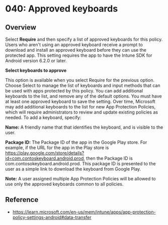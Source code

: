 # 040: Approved keyboards

## Overview
Select **Require** and then specify a list of approved keyboards for this policy.
Users who aren't using an approved keyboard receive a prompt to download and install an approved keyboard before they can use the protected app. This setting requires the app to have the Intune SDK for Android version 6.2.0 or later.

**Select keyboards to approve**

This option is available when you select Require for the previous option. Choose Select to manage the list of keyboards and input methods that can be used with apps protected by this policy. You can add additional keyboards to the list, and remove any of the default options. You must have at least one approved keyboard to save the setting. Over time, Microsoft may add additional keyboards to the list for new App Protection Policies, which will require administrators to review and update existing policies as needed.
To add a keyboard, specify:

**Name:** A friendly name that that identifies the keyboard, and is visible to the user.

**Package ID:** The Package ID of the app in the Google Play store. For example, if the URL for the app in the Play store is https://play.google.com/store/details?id=com.contoskeyboard.android.prod, then the Package ID is com.contosokeyboard.android.prod. This package ID is presented to the user as a simple link to download the keyboard from Google Play.

**Note:** A user assigned multiple App Protection Policies will be allowed to use only the approved keyboards common to all policies.


## Reference

* https://learn.microsoft.com/en-us/mem/intune/apps/app-protection-policy-settings-android#data-transfer 
